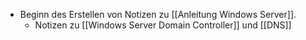 - Beginn des Erstellen von Notizen zu [[Anleitung Windows Server]].
	- Notizen zu [[Windows Server Domain Controller]] und  [[DNS]]